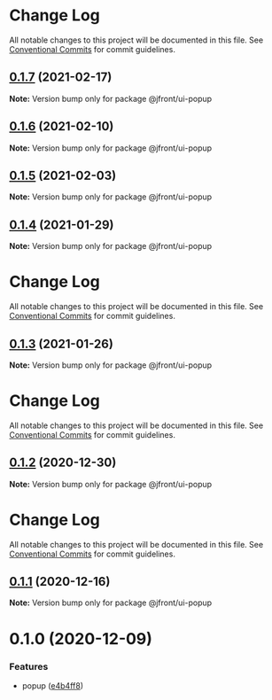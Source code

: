 # Change Log

All notable changes to this project will be documented in this file. See
[Conventional Commits](https://conventionalcommits.org) for commit guidelines.

## [0.1.7](https://github.com/Jepria/jfront-ui/compare/@jfront/ui-popup@0.1.6...@jfront/ui-popup@0.1.7) (2021-02-17)

**Note:** Version bump only for package @jfront/ui-popup

## [0.1.6](https://github.com/Jepria/jfront-ui/compare/@jfront/ui-popup@0.1.5...@jfront/ui-popup@0.1.6) (2021-02-10)

**Note:** Version bump only for package @jfront/ui-popup

## [0.1.5](https://github.com/Jepria/jfront-ui/compare/@jfront/ui-popup@0.1.4...@jfront/ui-popup@0.1.5) (2021-02-03)

**Note:** Version bump only for package @jfront/ui-popup

## [0.1.4](https://github.com/Jepria/jfront-ui/compare/@jfront/ui-popup@0.1.3...@jfront/ui-popup@0.1.4) (2021-01-29)

**Note:** Version bump only for package @jfront/ui-popup

# Change Log

All notable changes to this project will be documented in this file. See
[Conventional Commits](https://conventionalcommits.org) for commit guidelines.

## [0.1.3](https://github.com/Jepria/jfront-ui/compare/@jfront/ui-popup@0.1.2...@jfront/ui-popup@0.1.3) (2021-01-26)

**Note:** Version bump only for package @jfront/ui-popup

# Change Log

All notable changes to this project will be documented in this file. See
[Conventional Commits](https://conventionalcommits.org) for commit guidelines.

## [0.1.2](https://github.com/Jepria/jfront-ui/compare/@jfront/ui-popup@0.1.1...@jfront/ui-popup@0.1.2) (2020-12-30)

**Note:** Version bump only for package @jfront/ui-popup

# Change Log

All notable changes to this project will be documented in this file. See
[Conventional Commits](https://conventionalcommits.org) for commit guidelines.

## [0.1.1](https://github.com/Jepria/jfront-ui/compare/@jfront/ui-popup@0.1.0...@jfront/ui-popup@0.1.1) (2020-12-16)

**Note:** Version bump only for package @jfront/ui-popup

# 0.1.0 (2020-12-09)

### Features

- popup
  ([e4b4ff8](https://github.com/Jepria/jfront-ui/commit/e4b4ff812bfc2eb3e58b88a82bfa4c078896e2e4))
